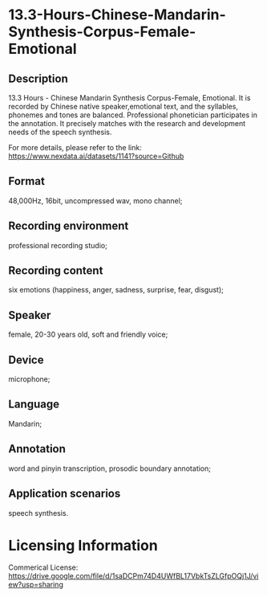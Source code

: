 # 13.3-Hours-Chinese-Mandarin-Synthesis-Corpus-Female-Emotional


## Description
13.3 Hours - Chinese Mandarin Synthesis Corpus-Female, Emotional. It is recorded by Chinese native speaker,emotional text, and the syllables, phonemes and tones are balanced. Professional phonetician participates in the annotation. It precisely matches with the research and development needs of the speech synthesis.

For more details, please refer to the link: https://www.nexdata.ai/datasets/1141?source=Github

## Format
48,000Hz, 16bit, uncompressed wav, mono channel;

## Recording environment
professional recording studio;

## Recording content
six emotions (happiness, anger, sadness, surprise, fear, disgust);

## Speaker
female, 20-30 years old, soft and friendly voice;

## Device
microphone;

## Language
Mandarin;

## Annotation
word and pinyin transcription, prosodic boundary annotation;

## Application scenarios
speech synthesis.

# Licensing Information
Commerical License: https://drive.google.com/file/d/1saDCPm74D4UWfBL17VbkTsZLGfpOQj1J/view?usp=sharing
